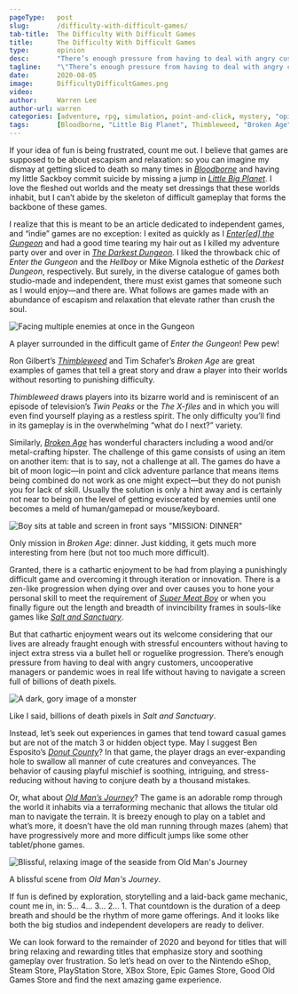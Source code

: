 ```yaml
---
pageType:   post
slug:       /difficulty-with-difficult-games/
tab-title:  The Difficulty With Difficult Games
title:      The Difficulty With Difficult Games
type:       opinion
desc:       "There’s enough pressure from having to deal with angry customers, uncooperative managers or pandemic woes in real life without having to navigate a screen full of billions of death pixels."
tagline:    "\"There’s enough pressure from having to deal with angry customers, uncooperative managers or pandemic woes in real life without having to navigate a screen full of billions of death pixels.\""
date:       2020-08-05
image:      DifficultyDifficultGames.png
video:      
author:     Warren Lee
author-url: warren
categories: [adventure, rpg, simulation, point-and-click, mystery, "opinion", story]
tags:       [Bloodborne, "Little Big Planet", Thimbleweed, "Broken Age", "Super Meat Boy", "Salt and Sanctuary", stress, "Donut County", "Old Man's Journey", "difficult games", "relaxing games"]
---
```

If your idea of fun is being frustrated, count me out. I believe that games are supposed to be about escapism and relaxation: so you can imagine my dismay at getting sliced to death so many times in *[Bloodborne](https://twitter.com/bloodbornegame)* and having my little Sackboy commit suicide by missing a jump in *[Little Big Planet](https://littlebigplanet.playstation.com/)*. I love the fleshed out worlds and the meaty set dressings that these worlds inhabit, but I can’t abide by the skeleton of difficult gameplay that forms the backbone of these games.

I realize that this is meant to be an article dedicated to independent games, and “indie” games are no exception: I exited as quickly as I *[Enter[ed] the Gungeon](https://dodgeroll.com/gungeon/)* and had a good time tearing my hair out as I killed my adventure party over and over in *[The Darkest Dungeon](https://www.darkestdungeon.com/).* I liked the throwback chic of *Enter the Gungeon* and the *Hellboy* or Mike Mignola esthetic of the *Darkest Dungeon*, respectively. But surely, in the diverse catalogue of games both studio-made and independent, there must exist games that someone such as I would enjoy—and there are. What follows are games made with an abundance of escapism and relaxation that elevate rather than crush the soul.

![Facing multiple enemies at once in the Gungeon][image1]

<figcaption>A player surrounded in the difficult game of <em class='game-title'>Enter the Gungeon</em>! Pew pew!</figcaption>

Ron Gilbert’s *[Thimbleweed](https://thimbleweedpark.com/)* and Tim Schafer’s *Broken Age* are great examples of games that tell a great story and draw a player into their worlds without resorting to punishing difficulty.

*Thimbleweed* draws players into its bizarre world and is reminiscent of an episode of television’s *Twin Peaks* or the *The* *X-files* and in which you will even find yourself playing as a restless spirit. The only difficulty you’ll find in its gameplay is in the overwhelming “what do I next?” variety.

Similarly, *[Broken Age](http://www.brokenagegame.com/)* has wonderful characters including a wood and/or metal-crafting hipster. The challenge of this game consists of using an item on another item: that is to say, not a challenge at all. The games do have a bit of moon logic—in point and click adventure parlance that means items being combined do not work as one might expect—but they do not punish you for lack of skill. Usually the solution is only a hint away and is certainly not near to being on the level of getting eviscerated by enemies until one becomes a meld of human/gamepad or mouse/keyboard.

![Boy sits at table and screen in front says "MISSION: DINNER"][image3]

<figcaption>Only mission in <em class='game-title'>Broken Age</em>: dinner. Just kidding, it gets much more interesting from here (but not too much more difficult).</figcaption>

Granted, there is a cathartic enjoyment to be had from playing a punishingly difficult game and overcoming it through iteration or innovation. There is a zen-like progression when dying over and over causes you to hone your personal skill to meet the requirement of *[Super Meat Boy](http://supermeatboy.com/)* or when you finally figure out the length and breadth of invincibility frames in souls-like games like *[Salt and Sanctuary](https://ska-studios.com/games/salt-and-sanctuary/)*.

But that cathartic enjoyment wears out its welcome considering that our lives are already fraught enough with stressful encounters without having to inject extra stress via a bullet hell or roguelike progression. There’s enough pressure from having to deal with angry customers, uncooperative managers or pandemic woes in real life without having to navigate a screen full of billions of death pixels.

![A dark, gory image of a monster][image4]

<figcaption>Like I said, billions of death pixels in <em class='game-title'>Salt and Sanctuary</em>.</figcaption>

Instead, let’s seek out experiences in games that tend toward casual games but are not of the match 3 or hidden object type. May I suggest Ben Esposito’s *[Donut County](http://donutcounty.com/)*? In that game, the player drags an ever-expanding hole to swallow all manner of cute creatures and conveyances. The behavior of causing playful mischief is soothing, intriguing, and stress-reducing without having to conjure death by a thousand mistakes.

Or, what about *[Old Man’s Journey](https://colludia.com/terraforming-landscapes-old-mans-journey/)*? The game is an adorable romp through the world it inhabits via a terraforming mechanic that allows the titular old man to navigate the terrain. It is breezy enough to play on a tablet and what’s more, it doesn’t have the old man running through mazes (ahem) that have progressively more and more difficult jumps like some other tablet/phone games.

![Blissful, relaxing image of the seaside from Old Man's Journey][image5]

<figcaption>A blissful scene from <em class='game-title'>Old Man's Journey</em>.</figcaption>

If fun is defined by exploration, storytelling and a laid-back game mechanic, count me in, in: 5... 4... 3... 2... 1. That countdown is the duration of a deep breath and should be the rhythm of more game offerings. And it looks like both the big studios and independent developers are ready to deliver.

We can look forward to the remainder of 2020 and beyond for titles that will bring relaxing and rewarding titles that emphasize story and soothing gameplay over frustration. So let’s head on over to the Nintendo eShop, Steam Store, PlayStation Store, XBox Store, Epic Games Store, Good Old Games Store and find the next amazing game experience.

[image1]: /images/post/difficultydifficultgames/DifficultyDifficultGames1.png
[image3]: /images/post/difficultydifficultgames/DifficultyDifficultGames3.png
[image4]: /images/post/difficultydifficultgames/DifficultyDifficultGames4.png
[image5]: /images/post/difficultydifficultgames/DifficultyDifficultGames5.png
